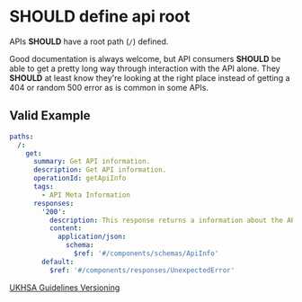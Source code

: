 # **SHOULD** define api root

APIs **SHOULD** have a root path (`/`) defined.

Good documentation is always welcome, but API consumers **SHOULD** be able to get a pretty long way through interaction with the API alone. They **SHOULD** at least know they're looking at the right place instead of getting a 404 or random 500 error as is common in some APIs.

## Valid Example

```yaml
paths:
  /:
    get:
      summary: Get API information.
      description: Get API information.
      operationId: getApiInfo
      tags:
        - API Meta Information
      responses:
        '200':
          description: This response returns a information about the API.
          content:
            application/json:
              schema:
                $ref: '#/components/schemas/ApiInfo'
        default:
          $ref: '#/components/responses/UnexpectedError'
```

[UKHSA Guidelines Versioning][1]

[1]: ../../api-guidelines/versioning-and-deprecation.md#api-root-endpoint
